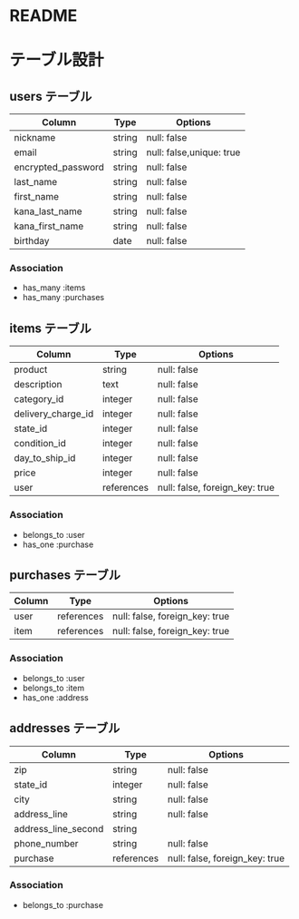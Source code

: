 # README

# テーブル設計

## users テーブル
| Column             | Type   | Options      |
| ------------------ | ------ | ------------ |
| nickname           | string | null: false  |
| email              | string | null: false,unique: true |
| encrypted_password | string | null: false  |
| last_name          | string | null: false  |
| first_name         | string | null: false  |
| kana_last_name     | string | null: false  |
| kana_first_name    | string | null: false  |
| birthday           | date   | null: false  |

### Association
- has_many :items
- has_many :purchases


## items テーブル
|Column                     |Type       |Options                           |
| ------------------------- | ---------- | ------------------------------- |
| product                   | string     | null: false                     |
| description               | text       | null: false                     |
| category_id               | integer | null: false  |
| delivery_charge_id        | integer | null: false  |
| state_id                  | integer | null: false  |
| condition_id              | integer | null: false  |
| day_to_ship_id            | integer | null: false   |
| price                     | integer    | null: false                     |
| user                      | references | null: false, foreign_key: true  |


### Association
- belongs_to :user
- has_one    :purchase

## purchases テーブル
|Column      |Type        |Options                                 |
| ---------  |------------|--------------------------------------- |
| user       | references | null: false, foreign_key: true    |
| item       | references | null: false, foreign_key: true    |

### Association

- belongs_to :user
- belongs_to :item
- has_one :address

## addresses テーブル
|Column                |Type        |Options                         |
| -------------------- |----------- |------------------------------- |
| zip                  | string     | null: false                   |
| state_id             | integer    | null: false                    |
| city                 | string     | null: false                   |
| address_line         | string     | null: false                    |
| address_line_second  | string     |                                |
| phone_number         | string     | null: false                    |
| purchase             | references | null: false, foreign_key: true |

### Association

- belongs_to :purchase
